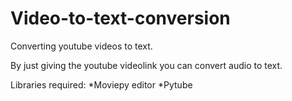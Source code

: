 # Video-to-text-conversion
Converting youtube videos to text. 

By just giving the youtube videolink you can convert audio to text.

Libraries required:
 *Moviepy editor
 *Pytube
 
 
